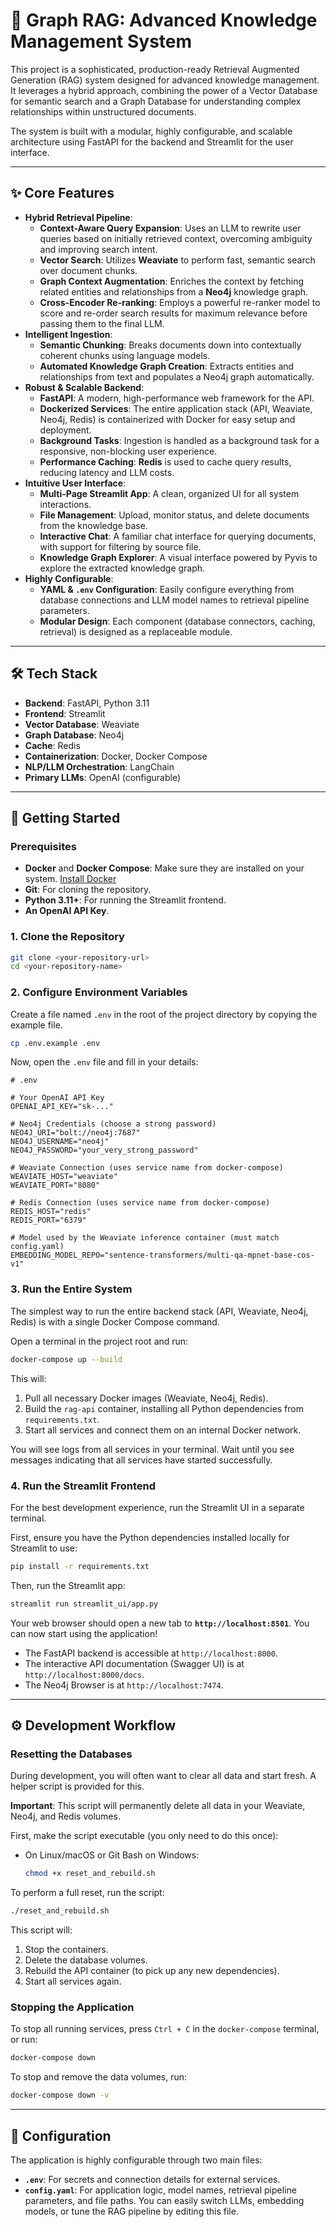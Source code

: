 # 🧠 Graph RAG: Advanced Knowledge Management System

This project is a sophisticated, production-ready Retrieval Augmented Generation (RAG) system designed for advanced knowledge management. It leverages a hybrid approach, combining the power of a Vector Database for semantic search and a Graph Database for understanding complex relationships within unstructured documents.

The system is built with a modular, highly configurable, and scalable architecture using FastAPI for the backend and Streamlit for the user interface.

---

## ✨ Core Features

*   **Hybrid Retrieval Pipeline**:
    *   **Context-Aware Query Expansion**: Uses an LLM to rewrite user queries based on initially retrieved context, overcoming ambiguity and improving search intent.
    *   **Vector Search**: Utilizes **Weaviate** to perform fast, semantic search over document chunks.
    *   **Graph Context Augmentation**: Enriches the context by fetching related entities and relationships from a **Neo4j** knowledge graph.
    *   **Cross-Encoder Re-ranking**: Employs a powerful re-ranker model to score and re-order search results for maximum relevance before passing them to the final LLM.
*   **Intelligent Ingestion**:
    *   **Semantic Chunking**: Breaks documents down into contextually coherent chunks using language models.
    *   **Automated Knowledge Graph Creation**: Extracts entities and relationships from text and populates a Neo4j graph automatically.
*   **Robust & Scalable Backend**:
    *   **FastAPI**: A modern, high-performance web framework for the API.
    *   **Dockerized Services**: The entire application stack (API, Weaviate, Neo4j, Redis) is containerized with Docker for easy setup and deployment.
    *   **Background Tasks**: Ingestion is handled as a background task for a responsive, non-blocking user experience.
    *   **Performance Caching**: **Redis** is used to cache query results, reducing latency and LLM costs.
*   **Intuitive User Interface**:
    *   **Multi-Page Streamlit App**: A clean, organized UI for all system interactions.
    *   **File Management**: Upload, monitor status, and delete documents from the knowledge base.
    *   **Interactive Chat**: A familiar chat interface for querying documents, with support for filtering by source file.
    *   **Knowledge Graph Explorer**: A visual interface powered by Pyvis to explore the extracted knowledge graph.
*   **Highly Configurable**:
    *   **YAML & `.env` Configuration**: Easily configure everything from database connections and LLM model names to retrieval pipeline parameters.
    *   **Modular Design**: Each component (database connectors, caching, retrieval) is designed as a replaceable module.

---

## 🛠️ Tech Stack

*   **Backend**: FastAPI, Python 3.11
*   **Frontend**: Streamlit
*   **Vector Database**: Weaviate
*   **Graph Database**: Neo4j
*   **Cache**: Redis
*   **Containerization**: Docker, Docker Compose
*   **NLP/LLM Orchestration**: LangChain
*   **Primary LLMs**: OpenAI (configurable)

---

## 🚀 Getting Started

### Prerequisites

*   **Docker** and **Docker Compose**: Make sure they are installed on your system. [Install Docker](https://docs.docker.com/get-docker/)
*   **Git**: For cloning the repository.
*   **Python 3.11+**: For running the Streamlit frontend.
*   **An OpenAI API Key**.

### 1. Clone the Repository

```bash
git clone <your-repository-url>
cd <your-repository-name>
```

### 2. Configure Environment Variables

Create a file named `.env` in the root of the project directory by copying the example file.

```bash
cp .env.example .env
```

Now, open the `.env` file and fill in your details:

```dotenv
# .env

# Your OpenAI API Key
OPENAI_API_KEY="sk-..."

# Neo4j Credentials (choose a strong password)
NEO4J_URI="bolt://neo4j:7687"
NEO4J_USERNAME="neo4j"
NEO4J_PASSWORD="your_very_strong_password"

# Weaviate Connection (uses service name from docker-compose)
WEAVIATE_HOST="weaviate"
WEAVIATE_PORT="8080"

# Redis Connection (uses service name from docker-compose)
REDIS_HOST="redis"
REDIS_PORT="6379"

# Model used by the Weaviate inference container (must match config.yaml)
EMBEDDING_MODEL_REPO="sentence-transformers/multi-qa-mpnet-base-cos-v1"
```

### 3. Run the Entire System

The simplest way to run the entire backend stack (API, Weaviate, Neo4j, Redis) is with a single Docker Compose command.

Open a terminal in the project root and run:
```bash
docker-compose up --build
```
This will:
1.  Pull all necessary Docker images (Weaviate, Neo4j, Redis).
2.  Build the `rag-api` container, installing all Python dependencies from `requirements.txt`.
3.  Start all services and connect them on an internal Docker network.

You will see logs from all services in your terminal. Wait until you see messages indicating that all services have started successfully.

### 4. Run the Streamlit Frontend

For the best development experience, run the Streamlit UI in a separate terminal.

First, ensure you have the Python dependencies installed locally for Streamlit to use:
```bash
pip install -r requirements.txt
```

Then, run the Streamlit app:
```bash
streamlit run streamlit_ui/app.py
```

Your web browser should open a new tab to **`http://localhost:8501`**. You can now start using the application!

*   The FastAPI backend is accessible at `http://localhost:8000`.
*   The interactive API documentation (Swagger UI) is at `http://localhost:8000/docs`.
*   The Neo4j Browser is at `http://localhost:7474`.

---

## ⚙️ Development Workflow

### Resetting the Databases

During development, you will often want to clear all data and start fresh. A helper script is provided for this.

**Important**: This script will permanently delete all data in your Weaviate, Neo4j, and Redis volumes.

First, make the script executable (you only need to do this once):
*   On Linux/macOS or Git Bash on Windows:
    ```bash
    chmod +x reset_and_rebuild.sh
    ```

To perform a full reset, run the script:
```bash
./reset_and_rebuild.sh
```
This script will:
1.  Stop the containers.
2.  Delete the database volumes.
3.  Rebuild the API container (to pick up any new dependencies).
4.  Start all services again.

### Stopping the Application

To stop all running services, press `Ctrl + C` in the `docker-compose` terminal, or run:
```bash
docker-compose down
```
To stop and remove the data volumes, run:
```bash
docker-compose down -v
```

---

## 🔧 Configuration

The application is highly configurable through two main files:

*   **`.env`**: For secrets and connection details for external services.
*   **`config.yaml`**: For application logic, model names, retrieval pipeline parameters, and file paths. You can easily switch LLMs, embedding models, or tune the RAG pipeline by editing this file.